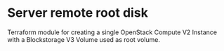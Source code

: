 # Server remote root disk

Terraform module for creating a single OpenStack Compute V2 Instance with a
Blockstorage V3 Volume used as root volume.